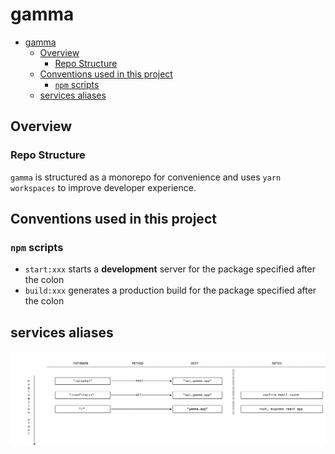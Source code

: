 # gamma

- [gamma](#gamma)
  - [Overview](#overview)
    - [Repo Structure](#repo-structure)
  - [Conventions used in this project](#conventions-used-in-this-project)
    - [`npm` scripts](#npm-scripts)
  - [services aliases](#services-aliases)

## Overview

### Repo Structure

`gamma` is structured as a monorepo for convenience and uses `yarn workspaces` to improve developer experience.

## Conventions used in this project

### `npm` scripts

- `start:xxx` starts a **development** server for the package specified after the colon
- `build:xxx` generates a production build for the package specified after the colon

## services aliases

![](docs/path-aliases.png)
